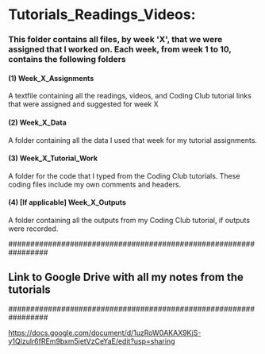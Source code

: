 # Tutorials_Readings_Videos:
### This folder contains all files, by week 'X', that we were assigned that I worked on. Each week, from week 1 to 10, contains the following folders

#### (1) Week_X_Assignments
A textfile containing all the readings, videos, and Coding Club tutorial links that were assigned and suggested for week X
#### (2) Week_X_Data 
A folder containing all the data I used that week for my tutorial assignments.
#### (3) Week_X_Tutorial_Work 
A folder for the code that I typed from the Coding Club tutorials. These coding files include my own comments and headers.
#### (4) [If applicable] Week_X_Outputs
A folder containing all the outputs from my Coding Club tutorial, if outputs were recorded.


#################################################################
##  Link to Google Drive with all my notes from the tutorials  ##
#################################################################

https://docs.google.com/document/d/1uzRoW0AKAX9KjS-y1Qlzulr6fREm9bxm5jetVzCeYaE/edit?usp=sharing

